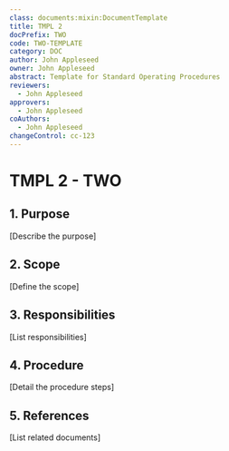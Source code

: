 ```yaml
---
class: documents:mixin:DocumentTemplate
title: TMPL 2
docPrefix: TWO
code: TWO-TEMPLATE
category: DOC
author: John Appleseed
owner: John Appleseed
abstract: Template for Standard Operating Procedures
reviewers:
  - John Appleseed
approvers:
  - John Appleseed
coAuthors:
  - John Appleseed
changeControl: cc-123
---
```

# TMPL 2 - TWO

## 1. Purpose
[Describe the purpose]

## 2. Scope
[Define the scope]

## 3. Responsibilities
[List responsibilities]

## 4. Procedure
[Detail the procedure steps]

## 5. References
[List related documents]
